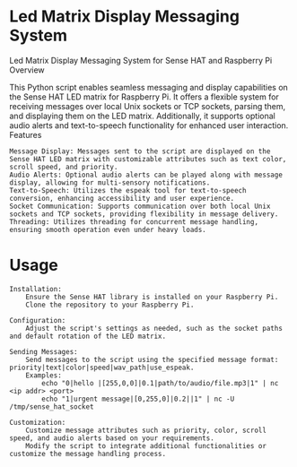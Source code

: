 # Led Matrix Display Messaging System
Led Matrix Display Messaging System for Sense HAT and Raspberry Pi
Overview

This Python script enables seamless messaging and display capabilities on the Sense HAT LED matrix for Raspberry Pi. It offers a flexible system for receiving messages over local Unix sockets or TCP sockets, parsing them, and displaying them on the LED matrix. Additionally, it supports optional audio alerts and text-to-speech functionality for enhanced user interaction.
Features

    Message Display: Messages sent to the script are displayed on the Sense HAT LED matrix with customizable attributes such as text color, scroll speed, and priority.
    Audio Alerts: Optional audio alerts can be played along with message display, allowing for multi-sensory notifications.
    Text-to-Speech: Utilizes the espeak tool for text-to-speech conversion, enhancing accessibility and user experience.
    Socket Communication: Supports communication over both local Unix sockets and TCP sockets, providing flexibility in message delivery.
    Threading: Utilizes threading for concurrent message handling, ensuring smooth operation even under heavy loads.

# Usage

    Installation:
        Ensure the Sense HAT library is installed on your Raspberry Pi.
        Clone the repository to your Raspberry Pi.

    Configuration:
        Adjust the script's settings as needed, such as the socket paths and default rotation of the LED matrix.

    Sending Messages:
        Send messages to the script using the specified message format: priority|text|color|speed|wav_path|use_espeak.
        Examples:
            echo "0|hello |[255,0,0]|0.1|path/to/audio/file.mp3|1" | nc <ip addr> <port>
            echo "1|urgent message|[0,255,0]|0.2||1" | nc -U /tmp/sense_hat_socket

    Customization:
        Customize message attributes such as priority, color, scroll speed, and audio alerts based on your requirements.
        Modify the script to integrate additional functionalities or customize the message handling process.


